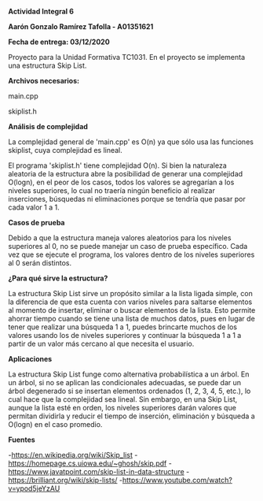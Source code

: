 **Actividad Integral 6**

**Aarón Gonzalo Ramírez Tafolla - A01351621**

**Fecha de entrega: 03/12/2020**

Proyecto para la Unidad Formativa TC1031. En el proyecto se implementa una estructura Skip List. 

**Archivos necesarios:**

main.cpp

skiplist.h

**Análisis de complejidad**

La complejidad general de 'main.cpp' es O(n) ya que sólo usa las funciones skiplist, cuya complejidad es lineal.

El programa 'skiplist.h' tiene complejidad O(n). Si bien la naturaleza aleatoria de la estructura abre la posibilidad de generar una complejidad
O(logn), en el peor de los casos, todos los valores se agregarían a los niveles superiores, lo cual no traería ningún beneficio al realizar inserciones, búsquedas
ni eliminaciones porque se tendría que pasar por cada valor 1 a 1.

**Casos de prueba**

Debido a que la estructura maneja valores aleatorios para los niveles superiores al 0, no se puede manejar un caso de prueba específico. Cada vez que se ejecute el
programa, los valores dentro de los niveles superiores al 0 serán distintos.

**¿Para qué sirve la estructura?**

La estructura Skip List sirve un propósito similar a la lista ligada simple, con la diferencia de que esta cuenta con varios niveles para saltarse
elementos al momento de insertar, eliminar o buscar elementos de la lista. Esto permite ahorrar tiempo cuando se tiene una lista de muchos datos, pues en lugar
de tener que realizar una búsqueda 1 a 1, puedes brincarte muchos de los valores usando los de niveles superiores y continuar la búsqueda 1 a 1 a partir de un valor
más cercano al que necesita el usuario.

**Aplicaciones**

La estructura Skip List funge como alternativa probabilística a un árbol. En un árbol, si no se aplican las condicionales adecuadas, se puede dar un árbol degenerado
si se insertan elementos ordenados (1, 2, 3, 4, 5, etc.), lo cual hace que la complejidad sea lineal. Sin embargo, en una Skip List, aunque la lista esté en orden,
los niveles superiores darán valores que permitan dividirla y reducir el tiempo de inserción, eliminación y búsqueda a O(logn) en el caso promedio.

**Fuentes**

-https://en.wikipedia.org/wiki/Skip_list
-https://homepage.cs.uiowa.edu/~ghosh/skip.pdf
-https://www.javatpoint.com/skip-list-in-data-structure
-https://brilliant.org/wiki/skip-lists/
-https://www.youtube.com/watch?v=ypod5jeYzAU
